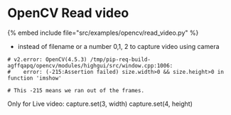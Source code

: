 # OpenCV Read video

{% embed include file="src/examples/opencv/read_video.py" %}


* instead of filename or a number 0,1, 2 to capture video using camera

```
# v2.error: OpenCV(4.5.3) /tmp/pip-req-build-agffqapq/opencv/modules/highgui/src/window.cpp:1006:
#    error: (-215:Assertion failed) size.width>0 && size.height>0 in function 'imshow'

# This -215 means we ran out of the frames.
```

Only for Live video:
capture.set(3, width)
capture.set(4, height)



